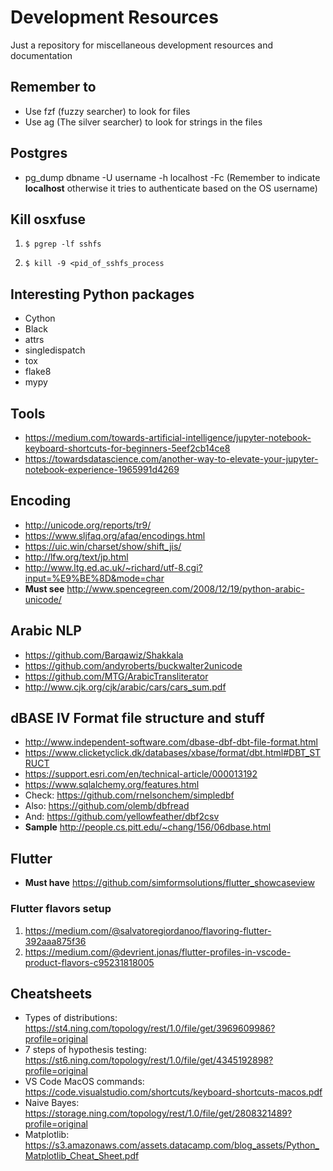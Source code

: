 # Development Resources
Just a repository for miscellaneous development resources and documentation

## Remember to
- Use fzf (fuzzy searcher) to look for files
- Use ag (The silver searcher) to look for strings in the files

## Postgres
- pg_dump dbname -U username -h localhost -Fc (Remember to indicate **localhost** otherwise it tries to authenticate based on the OS username)

## Kill osxfuse

1. `$ pgrep -lf sshfs`

1. `$ kill -9 <pid_of_sshfs_process`

## Interesting Python packages

- Cython
- Black
- attrs
- singledispatch
- tox
- flake8
- mypy

## Tools
- https://medium.com/towards-artificial-intelligence/jupyter-notebook-keyboard-shortcuts-for-beginners-5eef2cb14ce8
- https://towardsdatascience.com/another-way-to-elevate-your-jupyter-notebook-experience-1965991d4269

## Encoding

- http://unicode.org/reports/tr9/
- https://www.sljfaq.org/afaq/encodings.html
- https://uic.win/charset/show/shift_jis/
- http://lfw.org/text/jp.html
- http://www.ltg.ed.ac.uk/~richard/utf-8.cgi?input=%E9%BE%8D&mode=char
- **Must see** http://www.spencegreen.com/2008/12/19/python-arabic-unicode/

## Arabic NLP
- https://github.com/Barqawiz/Shakkala
- https://github.com/andyroberts/buckwalter2unicode
- https://github.com/MTG/ArabicTransliterator
- http://www.cjk.org/cjk/arabic/cars/cars_sum.pdf

## dBASE IV Format file structure and stuff
- http://www.independent-software.com/dbase-dbf-dbt-file-format.html
- https://www.clicketyclick.dk/databases/xbase/format/dbt.html#DBT_STRUCT
- https://support.esri.com/en/technical-article/000013192
- https://www.sqlalchemy.org/features.html
- Check: https://github.com/rnelsonchem/simpledbf
- Also: https://github.com/olemb/dbfread
- And: https://github.com/yellowfeather/dbf2csv
- **Sample** http://people.cs.pitt.edu/~chang/156/06dbase.html

## Flutter
- **Must have** https://github.com/simformsolutions/flutter_showcaseview

### Flutter flavors setup
1. https://medium.com/@salvatoregiordanoo/flavoring-flutter-392aaa875f36
1. https://medium.com/@devrient.jonas/flutter-profiles-in-vscode-product-flavors-c95231818005

## Cheatsheets
- Types of distributions: https://st4.ning.com/topology/rest/1.0/file/get/3969609986?profile=original
- 7 steps of hypothesis testing: https://st6.ning.com/topology/rest/1.0/file/get/4345192898?profile=original
- VS Code MacOS commands: https://code.visualstudio.com/shortcuts/keyboard-shortcuts-macos.pdf
- Naive Bayes: https://storage.ning.com/topology/rest/1.0/file/get/2808321489?profile=original
- Matplotlib: https://s3.amazonaws.com/assets.datacamp.com/blog_assets/Python_Matplotlib_Cheat_Sheet.pdf

